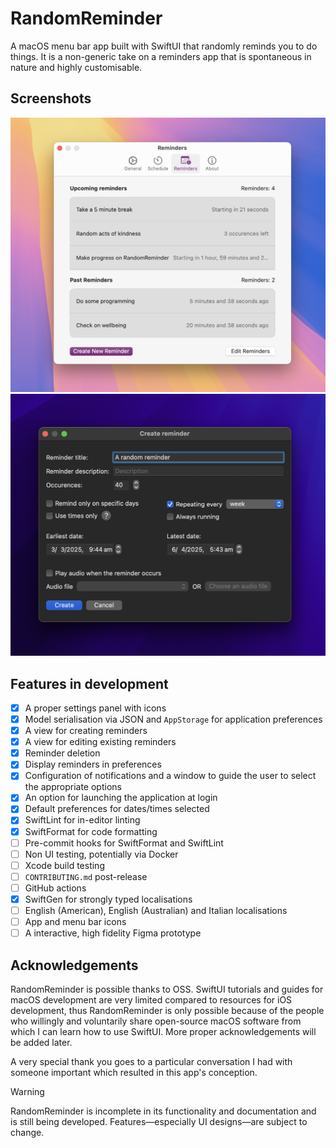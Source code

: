 # RandomReminder

A macOS menu bar app built with SwiftUI that randomly reminds you to do things. 
It is a non-generic take on a reminders app that is spontaneous in nature and highly customisable.

## Screenshots
<p align="center">
    <img src="docs/reminders.png" alt="Reminders" width="700">
    <img src="docs/create_new_reminder.png" alt="Create new reminder" width="700">
</p>

## Features in development
- [x] A proper settings panel with icons
- [x] Model serialisation via JSON and `AppStorage` for application preferences
- [x] A view for creating reminders
- [x] A view for editing existing reminders
- [x] Reminder deletion
- [x] Display reminders in preferences
- [x] Configuration of notifications and a window to guide the user to select the appropriate options
- [x] An option for launching the application at login
- [x] Default preferences for dates/times selected
- [x] SwiftLint for in-editor linting
- [x] SwiftFormat for code formatting
- [ ] Pre-commit hooks for SwiftFormat and SwiftLint
- [ ] Non UI testing, potentially via Docker
- [ ] Xcode build testing
- [ ] `CONTRIBUTING.md` post-release
- [ ] GitHub actions
- [x] SwiftGen for strongly typed localisations
- [ ] English (American), English (Australian) and Italian localisations
- [ ] App and menu bar icons
- [ ] A interactive, high fidelity Figma prototype

## Acknowledgements
RandomReminder is possible thanks to OSS. SwiftUI tutorials and guides for macOS development are very limited compared to resources for iOS development, thus RandomReminder is only possible because of the people who willingly and voluntarily share open-source macOS software from which I can learn how to use SwiftUI. More proper acknowledgements will be added later.

A very special thank you goes to a particular conversation I had with someone important which resulted in this app's conception.

> [!WARNING]
> RandomReminder is incomplete in its functionality and documentation and is still being developed. Features—especially UI designs—are subject to change.
